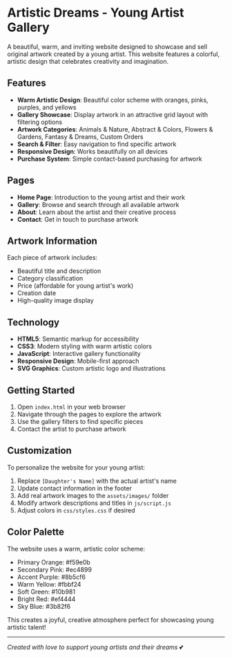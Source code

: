 # Artistic Dreams - Young Artist Gallery

A beautiful, warm, and inviting website designed to showcase and sell original artwork created by a young artist. This website features a colorful, artistic design that celebrates creativity and imagination.

## Features

- **Warm Artistic Design**: Beautiful color scheme with oranges, pinks, purples, and yellows
- **Gallery Showcase**: Display artwork in an attractive grid layout with filtering options
- **Artwork Categories**: Animals & Nature, Abstract & Colors, Flowers & Gardens, Fantasy & Dreams, Custom Orders
- **Search & Filter**: Easy navigation to find specific artwork
- **Responsive Design**: Works beautifully on all devices
- **Purchase System**: Simple contact-based purchasing for artwork

## Pages

- **Home Page**: Introduction to the young artist and their work
- **Gallery**: Browse and search through all available artwork
- **About**: Learn about the artist and their creative process
- **Contact**: Get in touch to purchase artwork

## Artwork Information

Each piece of artwork includes:
- Beautiful title and description
- Category classification
- Price (affordable for young artist's work)
- Creation date
- High-quality image display

## Technology

- **HTML5**: Semantic markup for accessibility
- **CSS3**: Modern styling with warm artistic colors
- **JavaScript**: Interactive gallery functionality
- **Responsive Design**: Mobile-first approach
- **SVG Graphics**: Custom artistic logo and illustrations

## Getting Started

1. Open `index.html` in your web browser
2. Navigate through the pages to explore the artwork
3. Use the gallery filters to find specific pieces
4. Contact the artist to purchase artwork

## Customization

To personalize the website for your young artist:

1. Replace `[Daughter's Name]` with the actual artist's name
2. Update contact information in the footer
3. Add real artwork images to the `assets/images/` folder
4. Modify artwork descriptions and titles in `js/script.js`
5. Adjust colors in `css/styles.css` if desired

## Color Palette

The website uses a warm, artistic color scheme:
- Primary Orange: #f59e0b
- Secondary Pink: #ec4899
- Accent Purple: #8b5cf6
- Warm Yellow: #fbbf24
- Soft Green: #10b981
- Bright Red: #ef4444
- Sky Blue: #3b82f6

This creates a joyful, creative atmosphere perfect for showcasing young artistic talent!

---

*Created with love to support young artists and their dreams* 💕

